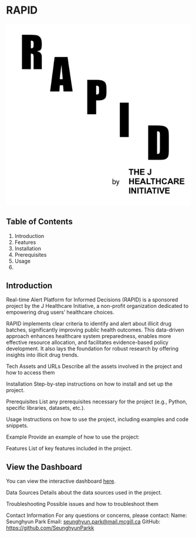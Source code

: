 # RAPID
![Image](images/RAPID.png)

## Table of Contents
1. Introduction
2. Features
3.  Installation
4.  Prerequisites
5.  Usage
6.  
## Introduction

Real-time Alert Platform for Informed Decisions (RAPID) is a sponsored project by the J Healthcare Initiative, a non-profit organization dedicated to empowering drug users’ healthcare choices.

RAPID implements clear criteria to identify and alert about illicit drug batches, significantly improving public health outcomes. This data-driven approach enhances healthcare system preparedness, enables more effective resource allocation, and facilitates evidence-based policy development. It also lays the foundation for robust research by offering insights into illicit drug trends.

Tech Assets and URLs
Describe all the assets involved in the project and how to access them

Installation
Step-by-step instructions on how to install and set up the project.

Prerequisites
List any prerequisites necessary for the project (e.g., Python, specific libraries, datasets, etc.).

Usage
Instructions on how to use the project, including examples and code snippets.

Example
Provide an example of how to use the project:

Features
List of key features included in the project.

## View the Dashboard
You can view the interactive dashboard [here](https://lookerstudio.google.com/embed/reporting/d4ee0e89-a8b2-4d92-9926-f69474198d63/page/p_lffrf20bjd).

Data Sources
Details about the data sources used in the project.

Troubleshooting
Possible issues and how to troubleshoot them


Contact Information
For any questions or concerns, please contact:
Name: Seunghyun Park
Email: seunghyun.park@mail.mcgill.ca
GitHub: https://github.com/SeunghyunParkk
